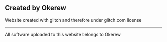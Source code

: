## Created by Okerew
Website created with glitch and therefore under glitch.com license
*******************************************************************
All software uploaded to this website belongs to Okerew
